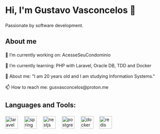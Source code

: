 <h1 align="left">Hi, I'm Gustavo Vasconcelos 👋</h1>

###

<p align="left">Passionate by software development.</p>

###

<h2 align="left">About me</h2>

###

<p align="left">🔭 I’m currently working on: AcesseSeuCondominio<br><br>🌱 I’m currently learning: PHP with Laravel, Oracle DB, TDD and Docker<br><br>💬 About me: "I am 20 years old and I am studying Information Systems."<br><br>📫 How to reach me: gusvasconcelos@proton.me</p>

###

<h2 align="left">Languages and Tools:</h2>

###

<div align="left">
  <img src="https://skillicons.dev/icons?i=laravel" height="40" alt="laravel logo"  />
  <img width="12" />
  <img src="https://skillicons.dev/icons?i=spring" height="40" alt="spring logo"  />
  <img width="12" />
  <img src="https://skillicons.dev/icons?i=nestjs" height="40" alt="nestjs logo"  />
  <img width="12" />
  <img src="https://skillicons.dev/icons?i=postgres" height="40" alt="postgresql logo"  />
  <img width="12" />
  <img src="https://skillicons.dev/icons?i=docker" height="40" alt="docker logo"  />
  <img width="12" />
  <img src="https://skillicons.dev/icons?i=redis" height="40" alt="redis logo"  />
</div>

###
